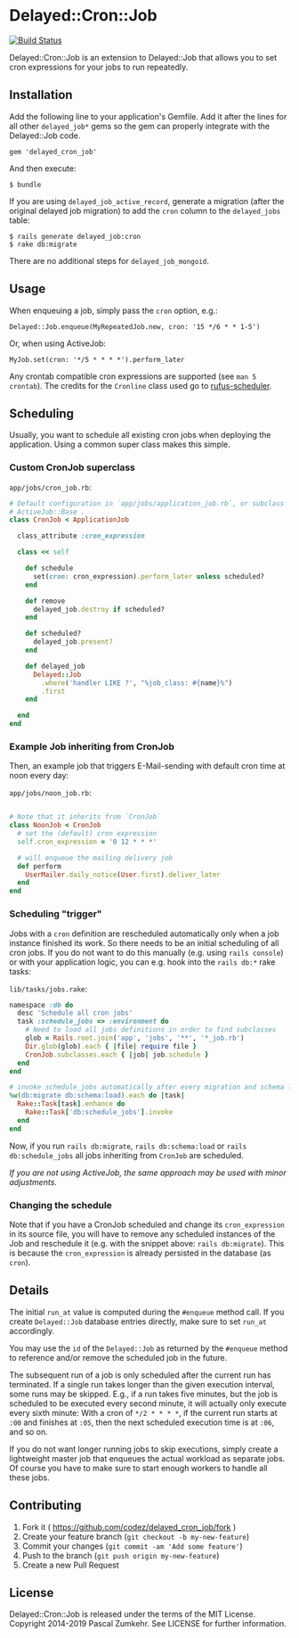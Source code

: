 # Delayed::Cron::Job

[![Build Status](https://travis-ci.org/codez/delayed_cron_job.svg)](https://travis-ci.org/codez/delayed_cron_job)

Delayed::Cron::Job is an extension to Delayed::Job that allows you to set
cron expressions for your jobs to run repeatedly.

## Installation

Add the following line to your application's Gemfile. Add it after the lines for all other `delayed_job*` gems so the gem can properly integrate with the Delayed::Job code.

    gem 'delayed_cron_job'

And then execute:

    $ bundle

If you are using `delayed_job_active_record`, generate a migration (after the
original delayed job migration) to add the `cron` column to the `delayed_jobs`
table:

    $ rails generate delayed_job:cron
    $ rake db:migrate

There are no additional steps for `delayed_job_mongoid`.

## Usage

When enqueuing a job, simply pass the `cron` option, e.g.:

    Delayed::Job.enqueue(MyRepeatedJob.new, cron: '15 */6 * * 1-5')

Or, when using ActiveJob:

    MyJob.set(cron: '*/5 * * * *').perform_later

Any crontab compatible cron expressions are supported (see `man 5 crontab`).
The credits for the `Cronline` class used go to
[rufus-scheduler](https://github.com/jmettraux/rufus-scheduler).

## Scheduling

Usually, you want to schedule all existing cron jobs when deploying the
application. Using a common super class makes this simple.

### Custom CronJob superclass

`app/jobs/cron_job.rb`:

```ruby
# Default configuration in `app/jobs/application_job.rb`, or subclass
# ActiveJob::Base .
class CronJob < ApplicationJob

  class_attribute :cron_expression

  class << self

    def schedule
      set(cron: cron_expression).perform_later unless scheduled?
    end

    def remove
      delayed_job.destroy if scheduled?
    end

    def scheduled?
      delayed_job.present?
    end

    def delayed_job
      Delayed::Job
        .where('handler LIKE ?', "%job_class: #{name}%")
        .first
    end

  end
end
```

### Example Job inheriting from CronJob

Then, an example job that triggers E-Mail-sending with default cron time at
noon every day:

`app/jobs/noon_job.rb`:

```ruby

# Note that it inherits from `CronJob`
class NoonJob < CronJob
  # set the (default) cron expression
  self.cron_expression = '0 12 * * *'

  # will enqueue the mailing delivery job
  def perform
    UserMailer.daily_notice(User.first).deliver_later
  end
end
```

### Scheduling "trigger"

Jobs with a `cron` definition are rescheduled automatically only when a job
instance finished its work. So there needs to be an initial scheduling of all
cron jobs. If you do not want to do this manually (e.g. using `rails console`)
or with your application logic, you can e.g. hook into the `rails db:*` rake
tasks:

`lib/tasks/jobs.rake`:

```ruby
namespace :db do
  desc 'Schedule all cron jobs'
  task :schedule_jobs => :environment do
    # Need to load all jobs definitions in order to find subclasses
    glob = Rails.root.join('app', 'jobs', '**', '*_job.rb')
    Dir.glob(glob).each { |file| require file }
    CronJob.subclasses.each { |job| job.schedule }
  end
end

# invoke schedule_jobs automatically after every migration and schema load.
%w(db:migrate db:schema:load).each do |task|
  Rake::Task[task].enhance do
    Rake::Task['db:schedule_jobs'].invoke
  end
end
```

Now, if you run `rails db:migrate`, `rails db:schema:load` or `rails
db:schedule_jobs` all jobs inheriting from `CronJob` are scheduled.

*If you are not using ActiveJob, the same approach may be used with minor
adjustments.*

### Changing the schedule

Note that if you have a CronJob scheduled and change its `cron_expression` in
its source file, you will have to remove any scheduled instances of the Job and
reschedule it (e.g. with the snippet above: `rails db:migrate`). This is because
the `cron_expression` is already persisted in the database (as `cron`).

## Details

The initial `run_at` value is computed during the `#enqueue` method call.
If you create `Delayed::Job` database entries directly, make sure to set
`run_at` accordingly.

You may use the `id` of the `Delayed::Job` as returned by the `#enqueue` method
to reference and/or remove the scheduled job in the future.

The subsequent run of a job is only scheduled after the current run has
terminated. If a single run takes longer than the given execution interval,
some runs may be skipped. E.g., if a run takes five minutes, but the job is
scheduled to be executed every second minute, it will actually only execute
every sixth minute: With a cron of `*/2 * * * *`, if the current run starts at
`:00` and finishes at `:05`, then the next scheduled execution time is at `:06`,
and so on.

If you do not want longer running jobs to skip executions, simply create a
lightweight master job that enqueues the actual workload as separate jobs.
Of course you have to make sure to start enough workers to handle all these
jobs.

## Contributing

1. Fork it ( https://github.com/codez/delayed_cron_job/fork )
2. Create your feature branch (`git checkout -b my-new-feature`)
3. Commit your changes (`git commit -am 'Add some feature'`)
4. Push to the branch (`git push origin my-new-feature`)
5. Create a new Pull Request

## License

Delayed::Cron::Job is released under the terms of the MIT License.
Copyright 2014-2019 Pascal Zumkehr. See LICENSE for further information.
